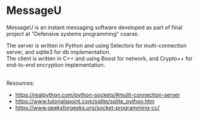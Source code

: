 # MessageU

MessageU is an instant messaging software developed as part of final project at "Defensive systems programming" coarse.

The server is written in Python and using Selectors for multi-connection server, and sqlite3 for db implementation.<br>
The client is written in C++ and using Boost for network, and Crypto++ for end-to-end encryption implementation.

<br>
Resources:

* https://realpython.com/python-sockets/#multi-connection-server
* https://www.tutorialspoint.com/sqlite/sqlite_python.htm
* https://www.geeksforgeeks.org/socket-programming-cc/
